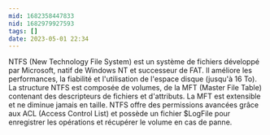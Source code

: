```yaml
---
mid: 1682358447833
nid: 1682979927593
tags: []
date: 2023-05-01 22:34
---
```

NTFS (New Technology File System) est un système de fichiers développé par Microsoft, natif de Windows NT et successeur de FAT. Il améliore les performances, la fiabilité et l'utilisation de l'espace disque (jusqu'à 16 To). La structure NTFS est composée de volumes, de la MFT (Master File Table) contenant des descripteurs de fichiers et d'attributs. La MFT est extensible et ne diminue jamais en taille. NTFS offre des permissions avancées grâce aux ACL (Access Control List) et possède un fichier $LogFile pour enregistrer les opérations et récupérer le volume en cas de panne.

